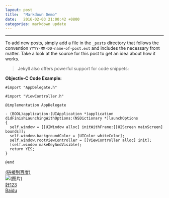 ```yaml
---
layout: post
title:  "Markdown Demo"
date:   2016-02-03 21:00:42 +0800
categories: markdown update
---
```

---

To add new posts, simply add a file in the `_posts` directory that follows the convention `YYYY-MM-DD-name-of-post.ext` and includes the necessary front matter. Take a look at the source for this post to get an idea about how it works.

>Jekyll also offers powerful support for code snippets:  


**Objectiv-C Code Example:**


``` objc
#import "AppDelegate.h"

#import "ViewController.h"

@implementation AppDelegate

- (BOOL)application:(UIApplication *)application didFinishLaunchingWithOptions:(NSDictionary *)launchOptions
{
  self.window = [[UIWindow alloc] initWithFrame:[[UIScreen mainScreen] bounds]];
  self.window.backgroundColor = [UIColor whiteColor];
  self.window.rootViewController = [[ViewController alloc] init];
  [self.window makeKeyAndVisible];
  return YES;
}

@end
```

[(链接到百度)](http://www.baidu.com/ "Baidu")  
![(图片)](https://ss0.bdstatic.com/5aV1bjqh_Q23odCf/static/superman/img/logo/bd_logo1_31bdc765.png/ "Baidu")  
[好123][1]  
[Baidu]

[Baidu]: http://www.baidu.com
[1]: https://www.hao123.com
